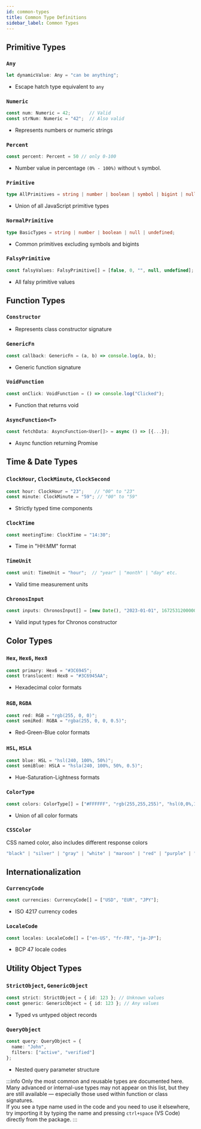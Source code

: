```yaml
---
id: common-types  
title: Common Type Definitions  
sidebar_label: Common Types  
---
```


## Primitive Types

### `Any`  

```ts
let dynamicValue: Any = "can be anything";  
```  

- Escape hatch type equivalent to `any`  

### `Numeric`  

```ts
const num: Numeric = 42;       // Valid  
const strNum: Numeric = "42";  // Also valid  
```  

- Represents numbers or numeric strings

### `Percent`

```ts
const percent: Percent = 50 // only 0-100
```

- Number value in percentage `(0% - 100%)` without `%` symbol.

### `Primitive`  

```ts
type AllPrimitives = string | number | boolean | symbol | bigint | null | undefined;  
```  

- Union of all JavaScript primitive types  

### `NormalPrimitive`  

```ts
type BasicTypes = string | number | boolean | null | undefined;  
```  

- Common primitives excluding symbols and bigints  

### `FalsyPrimitive`  

```ts
const falsyValues: FalsyPrimitive[] = [false, 0, "", null, undefined];  
```  

- All falsy primitive values  

## Function Types  

### `Constructor`

- Represents class constructor signature  

### `GenericFn`  

```ts
const callback: GenericFn = (a, b) => console.log(a, b);  
```  

- Generic function signature  

### `VoidFunction`  

```ts
const onClick: VoidFunction = () => console.log("Clicked");  
```  

- Function that returns void  

### `AsyncFunction<T>`  

```ts
const fetchData: AsyncFunction<User[]> = async () => [{...}];  
```  

- Async function returning Promise

## Time & Date Types  

### `ClockHour`, `ClockMinute`, `ClockSecond`  

```ts
const hour: ClockHour = "23";    // "00" to "23"  
const minute: ClockMinute = "59"; // "00" to "59"  
```  

- Strictly typed time components  

### `ClockTime`  

```ts
const meetingTime: ClockTime = "14:30";  
```  

- Time in "HH:MM" format  

### `TimeUnit`  

```ts
const unit: TimeUnit = "hour";  // "year" | "month" | "day" etc.  
```  

- Valid time measurement units  

### `ChronosInput`  

```ts
const inputs: ChronosInput[] = [new Date(), "2023-01-01", 1672531200000];  
```  

- Valid input types for Chronos constructor  

## Color Types  

### `Hex`, `Hex6`, `Hex8`  

```ts
const primary: Hex6 = "#3C6945";  
const translucent: Hex8 = "#3C6945AA";  
```  

- Hexadecimal color formats  

### `RGB`, `RGBA`  

```ts
const red: RGB = "rgb(255, 0, 0)";  
const semiRed: RGBA = "rgba(255, 0, 0, 0.5)";  
```  

- Red-Green-Blue color formats  

### `HSL`, `HSLA`  

```ts
const blue: HSL = "hsl(240, 100%, 50%)";  
const semiBlue: HSLA = "hsla(240, 100%, 50%, 0.5)";  
```  

- Hue-Saturation-Lightness formats  

### `ColorType`  

```ts
const colors: ColorType[] = ["#FFFFFF", "rgb(255,255,255)", "hsl(0,0%,100%)"];  
```  

- Union of all color formats  

### `CSSColor`

CSS named color, also includes different response colors

```ts
"black" | "silver" | "gray" | "white" | "maroon" | "red" | "purple" | "fuchsia" | "green" | "lime" | "olive" | "yellow" | "navy" | "blue" | "teal" | "aqua" | "aliceblue" | "antiquewhite" | ... | "error" // etc.
```

## Internationalization  

### `CurrencyCode`  

```ts
const currencies: CurrencyCode[] = ["USD", "EUR", "JPY"];  
```  

- ISO 4217 currency codes  

### `LocaleCode`  

```ts
const locales: LocaleCode[] = ["en-US", "fr-FR", "ja-JP"];  
```  

- BCP 47 locale codes  

## Utility Object Types  

### `StrictObject`, `GenericObject`  

```ts
const strict: StrictObject = { id: 123 }; // Unknown values  
const generic: GenericObject = { id: 123 }; // Any values  
```  

- Typed vs untyped object records  

### `QueryObject`  

```ts
const query: QueryObject = {  
  name: "John",  
  filters: ["active", "verified"]  
};  
```  

- Nested query parameter structure

:::info
Only the most common and reusable types are documented here.  
Many advanced or internal-use types may not appear on this list, but they are still available — especially those used within function or class signatures.  
If you see a type name used in the code and you need to use it elsewhere, try importing it by typing the name and pressing `ctrl+space` (VS Code) directly from the package.
:::
